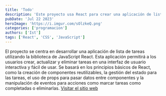 ```yaml
---
title: 'Todo'
description: 'Este proyecto usa React para crear una aplicación de lista de tareas. Se basa en componentes reutilizables, gestiona el estado de las tareas y utiliza eventos para interactuar con ellas.'
pubDate: 'Jul 22 2023'
heroImage: 'https://i.imgur.com/sOlzkeQ.png'
categories: ['programacion']
authors: ['Ist']
tags: ['React', 'CSS', 'JavaScript']
---
```

                       
                                                                             
El proyecto se centra en desarrollar una aplicación de lista de tareas utilizando la biblioteca de JavaScript React. Esta aplicación permitirá a los usuarios crear, actualizar y eliminar tareas en una interfaz de usuario interactiva y fácil de usar. Se basará en los principios básicos de React, como la creación de componentes reutilizables, la gestión del estado para las tareas, el uso de props para pasar datos entre componentes y la manipulación de eventos para acciones como marcar tareas como completadas o eliminarlas.
                                                          [Visitar el sitio web](https://ivanst84.github.io/curso-react/ "{{title}}")

